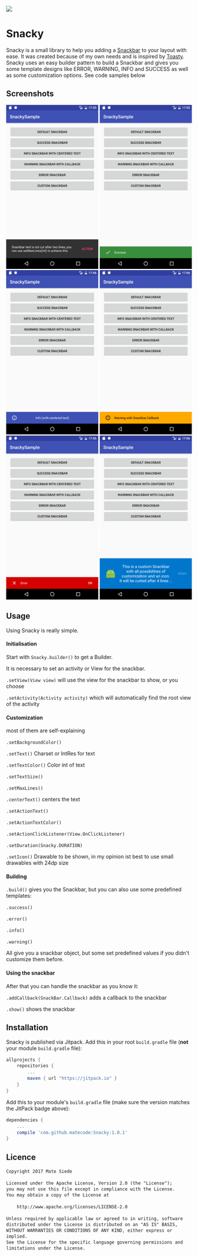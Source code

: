 [![](https://jitpack.io/v/matecode/Snacky.svg)](https://jitpack.io/#matecode/Snacky)

# Snacky

Snacky is a small library to help you adding a [Snackbar](https://developer.android.com/reference/android/support/design/widget/Snackbar.html) to your layout with ease. It was created because of my own needs and is inspired by [Toasty](https://github.com/GrenderG/Toasty). Snacky uses an easy builder pattern to build a Snackbar and gives you some template designs like ERROR, WARNING, INFO and SUCCESS as well as some customization options. See code samples below

## Screenshots

<img src="screenshots/default.png" alt="Default" width="250">
<img src="screenshots/success.png" alt="Success" width="250">
<img src="screenshots/info.png" alt="Info" width="250">
<img src="screenshots/warning.png" alt="Warning" width="250">
<img src="screenshots/error.png" alt="Error" width="250">
<img src="screenshots/custom.png" alt="Custom" width="250">

## Usage

Using Snacky is really simple. 

#### Initialisation

Start with `Snacky.builder()` to get a Builder. 

It is necessary to set an activity or View for the snackbar.

`.setView(View view)` will use the view for the snackbar to show, or you choose

`.setActivity(Activity activity)` which will automatically find the root view of the activity

#### Customization

most of them are self-explaining

`.setBackgroundColor()`

`.setText()` Charset or IntRes for text

`.setTextColor()` Color int of text

`.setTextSize()` 

`.setMaxLines()`

`.centerText()` centers the text

`.setActionText()`

`.setActionTextColor()`

`.setActionClickListener(View.OnClickListener)`

`.setDuration(Snacky.DURATION)`

`.setIcon()` Drawable to be shown, in my opinion ist best to use small drawables with 24dp size

#### Building

`.build()` gives you the Snackbar, but you can also use some predefined templates:

`.success()`

`.error()`

`.info()`

`.warning()`

All give you a snackbar object, but some set predefined values if you didn't customize them before.

#### Using the snackbar

After that you can handle the snackbar as you know it:

`.addCallback(SnackBar.Callback)` adds a callback to the snackbar

`.show()` shows the snackbar


## Installation

Snacky is published via Jitpack. Add this in your root `build.gradle` file (**not** your module `build.gradle` file):

```gradle
allprojects {
    repositories {
        ...
        maven { url "https://jitpack.io" }
    }
}
```

Add this to your module's `build.gradle` file (make sure the version matches the JitPack badge above):

```gradle
dependencies {
    ...
    compile 'com.github.matecode:Snacky:1.0.1'
}
```

## Licence

```
Copyright 2017 Mate Siede

Licensed under the Apache License, Version 2.0 (the "License");
you may not use this file except in compliance with the License.
You may obtain a copy of the License at

    http://www.apache.org/licenses/LICENSE-2.0

Unless required by applicable law or agreed to in writing, software
distributed under the License is distributed on an "AS IS" BASIS,
WITHOUT WARRANTIES OR CONDITIONS OF ANY KIND, either express or implied.
See the License for the specific language governing permissions and
limitations under the License.
```